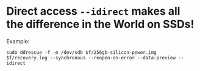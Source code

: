 # Direct access `--idirect` makes all the difference in the World on SSDs!

Example:
```f=/media/me/try-rescue/256gb-Silicon-Power/ddrescue
sudo ddrescue -f -n /dev/sdb $f/256gb-silicon-power.img $f/recovery.log --synchronous --reopen-on-error --data-preview --idirect
```
